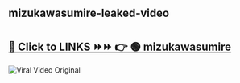 
 ## mizukawasumire-leaked-video 

# <h2><a href="https://clipsfans.com/mizukawasumire&ref=git">🔗 Click to LINKS ⏩⏩ 👉 🟢 mizukawasumire </a></h2>

<a href="https://clipsfans.com/mizukawasumire&ref=git" rel="nofollow" data-target="animated-image.originalLink"><img src="https://i.ibb.co.com/xMMVF88/686577567.gif" alt="Viral Video Original" style="max-width: 100%; display: inline-block;" data-target="animated-image.originalImage"></a>
